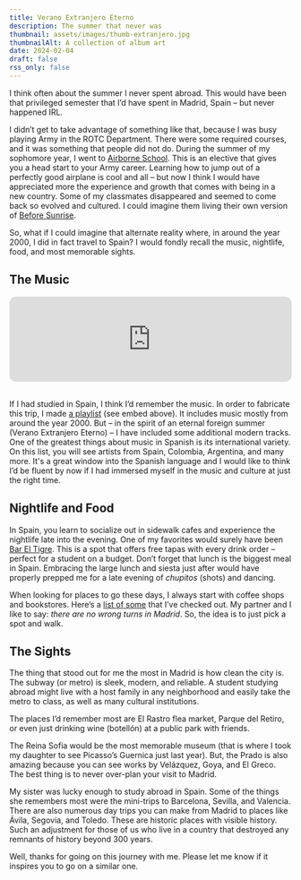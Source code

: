 ```yaml
---
title: Verano Extranjero Eterno
description: The summer that never was
thumbnail: assets/images/thumb-extranjero.jpg
thumbnailAlt: A collection of album art
date: 2024-02-04
draft: false
rss_only: false
---
```


I think often about the summer I never spent abroad. This would have been that privileged semester that I’d have spent in Madrid, Spain – but never happened IRL.

I didn’t get to take advantage of something like that, because I was busy playing Army in the ROTC Department. There were some required courses, and it was something that people did not do. During the summer of my sophomore year, I went to [Airborne School](https://www.army.mil/article/266307/army_airborne_school_helps_service_members_pursue_passions_enhance_careers). This is an elective that gives you a head start to your Army career. Learning how to jump out of a perfectly good airplane is cool and all – but now I think I would have appreciated more the experience and growth that comes with being in a new country. Some of my classmates disappeared and seemed to come back so evolved and cultured. I could imagine them living their own version of [Before Sunrise](https://www.imdb.com/title/tt0112471/).

So, what if I could imagine that alternate reality where, in around the year 2000, I did in fact travel to Spain? I would fondly recall the music, nightlife, food, and most memorable sights.

## The Music

<iframe style="border-radius:12px" src="https://open.spotify.com/embed/playlist/2mTDoROy5xRo6mMDRuG2VU?utm_source=generator" width="100%" height="152" frameBorder="0" allowfullscreen="" allow="autoplay; clipboard-write; encrypted-media; fullscreen; picture-in-picture" loading="lazy"></iframe>
<br><br>

If I had studied in Spain, I think I’d remember the music. In order to fabricate this trip, I made [a playlist](https://open.spotify.com/playlist/2mTDoROy5xRo6mMDRuG2VU?si=60b9015b123d4858) (see embed above). It includes music mostly from around the year 2000. But – in the spirit of an eternal foreign summer (Verano Extranjero Eterno) – I have included some additional modern tracks. One of the greatest things about music in Spanish is its international variety. On this list, you will see artists from Spain, Colombia, Argentina, and many more. It's a great window into the Spanish language and I would like to think I’d be fluent by now if I had immersed myself in the music and culture at just the right time. 

## Nightlife and Food

In Spain, you learn to socialize out in sidewalk cafes and experience the nightlife late into the evening. One of my favorites would surely have been [Bar El Tigre](https://bareltigre.es/). This is a spot that offers free tapas with every drink order – perfect for a student on a budget. Don’t forget that lunch is the biggest meal in Spain. Embracing the large lunch and siesta just after would have properly prepped me for a late evening of *chupitos* (shots) and dancing.  

When looking for places to go these days, I always start with coffee shops and bookstores. Here’s a [list of some](https://foursquare.com/dtandyb/list/cl%C3%A1sico-madrid) that I’ve checked out. My partner and I like to say: *there are no wrong turns in Madrid*. So, the idea is to just pick a spot and walk.

## The Sights

The thing that stood out for me the most in Madrid is how clean the city is. The subway (or metro) is sleek, modern, and reliable. A student studying abroad might live with a host family in any neighborhood and easily take the metro to class, as well as many cultural institutions.

The places I’d remember most are El Rastro flea market, Parque del Retiro, or even just drinking wine (botellón) at a public park with friends. 

The Reina Sofia would be the most memorable museum (that is where I took my daughter to see Picasso’s Guernica just last year). But, the Prado is also amazing because you can see works by Velázquez, Goya, and El Greco. The best thing is to never over-plan your visit to Madrid. 

My sister was lucky enough to study abroad in Spain. Some of the things she remembers most were the mini-trips to Barcelona, Sevilla, and Valencia. There are also numerous day trips you can make from Madrid to places like Ávila, Segovia, and Toledo. These are historic places with visible history. Such an adjustment for those of us who live in a country that destroyed any remnants of history beyond 300 years. 

Well, thanks for going on this journey with me. Please let me know if it inspires you to go on a similar one.